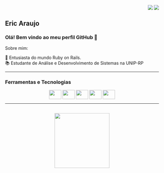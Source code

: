 

<div align="right">
<a href="https://www.linkedin.com/in/eric-poloni-ara%C3%BAjo-7aa466182/" target="_blank"><img src="https://img.shields.io/badge/-LinkedIn-%230077B5?style=for-the-badge&logo=linkedin&logoColor=white" target="_blank"></a> 
<a href = "mailto:ericpoloni@gmail.com"><img src="https://img.shields.io/badge/Gmail-D14836?style=for-the-badge&logo=gmail&logoColor=white" target="_blank"></a>
</div>

## Eric Araujo
### Olá! Bem vindo ao meu perfil GitHub 👋

Sobre mim:

🌱 Entusiasta do mundo Ruby on Rails.<br>
📚 Estudante de Análise e Desenvolvimento de Sistemas na UNIP-RP
___
### Ferramentas e Tecnologias

<div align="center" >
  <img align="center" height="30" width="40" src="https://cdn.jsdelivr.net/gh/devicons/devicon/icons/rails/rails-plain-wordmark.svg" />
  <img align="center" height="30" width="40" src="https://cdn.jsdelivr.net/gh/devicons/devicon/icons/ruby/ruby-original.svg" />
  <img  align="center" height="30" width="40" src="https://cdn.jsdelivr.net/gh/devicons/devicon/icons/tailwindcss/tailwindcss-plain.svg" />
  <img  align="center" height="30" width="40" 
src="https://cdn.jsdelivr.net/gh/devicons/devicon/icons/docker/docker-original-wordmark.svg" />
  <img align="center" height="30" width="40" src="https://cdn.jsdelivr.net/gh/devicons/devicon/icons/javascript/javascript-original.svg" />
                       
          
</div>

___
<br>
<div align="center">
<a href="https://github.com/ericaraujo13">
<img height="180em" src="https://github-readme-stats.vercel.app/api/top-langs/?username=ericaraujo13&layout=compact&langs_count=7&theme=tokyonight"/>
</div>
  
